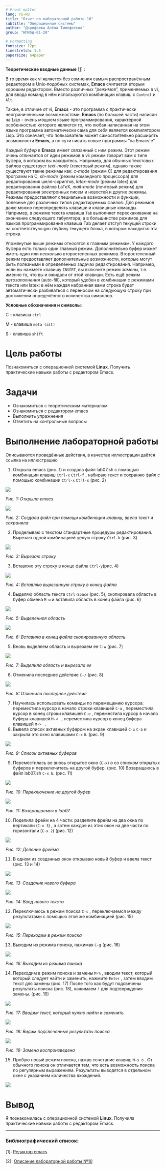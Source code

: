```yaml
---
# Front matter
lang: ru-RU
title: "Отчет по лабораторной работе 10"
subtitle: "Операционные системы"
author: "Дорофеева Алёна Тимофеевна"
group: "НПИбд-01-20"

# Formatting
fontsize: 12pt
linestretch: 1.5
papersize: a4paper
---
```


**Теоретические вводные данные** [[1\]](http://www.linuxcookbook.ru/books/slackbook/emacs.html) :

В то время как vi является без сомнения самым распространённым редактором в Unix-подобных системах, **Emacs** считается вторым хорошим редактором. Вместо различных “*режимов*”, применяемых в vi, для ввода команд в нём используются комбинации клавиш с `Control` и `Alt`.

Также, в отличие от vi, **Emacs** - это программа с практически неограниченными возможностями. **Emacs** (по большей части) написан на *Lisp* - очень мощном языке программирования, характерной особенностью которого является то, что любая написанная на этом языке программа автоматически сама для себя является компилятором Lisp. Это означает, что пользователь может самостоятельно расширять возможности **Emacs**, а по сути писать новые программы “на Emacs'е”.

Каждый *буфер* в **Emacs** имеет связанный с ним режим. Этот режим очень отличается от идеи режимов в vi: режим говорит вам о типе буфера, в котором вы находитесь. Например, для обычных текстовых файлов существует *text-mode* (текстовый режим), однако также существуют такие режимы как: *c-mode* (режим C) для редактирования программ на C, *sh-mode* (режим командного процессора) для редактирования шелл-скриптов, *latex-mode* (режим latex) для редактирования файлов LaTeX, *mail-mode* (почтовый режим) для редактирования электронных писем и новостей и другие режимы. Режимы предоставляют специальные возможности и функции, полезные для различных типов редактируемых файлов. Для режимов даже можно переопределять клавиши и клавишные команды. Например, в режиме текста клавиша `Tab` выполняет перескакивание на окончание следующего табулятора, а в большинстве режимов для языков программирования клавиша Tab делает отступ текущей строки на соответствующую глубину текущего блока, в котором находится эта строка.

Упомянутые выше режимы относятся к главным режимам. У каждого буфера есть только один главный режим. Дополнительно буфер может иметь один или несколько второстепенных режимов. Второстепенный режим предоставляет дополнительные возможности, которые могут быть полезными в определённых задачах редактирования. Например, если вы нажмёте клавишу `INSERT`, вы включите режим *замены*, т.е. именно то, что вы и ожидали от этой клавиши. Есть ещё режим *автозаполнения* (auto-fill), который удобен в комбинации с режимами текста или latex: в нём каждая набранная вами строка будет автоматически разбиваться с переносом на следующую строку при достижении определённого количества символов.

**Условные обозначения и символы**:

С - клавиша `ctrl`

M - клавиша `meta (alt)`

S - клавиша `shift`

# Цель работы

Познакомиться с операционной системой **Linux**. Получить практические навыки работы с редактором Emacs.

# Задачи

- Ознакомиться с теоретическим материалом
- Ознакомиться с редактором emacs
- Выполнить упражнения
- Ответить на контрольные вопросы


# Выполнение лабораторной работы

Описываются проведённые действия, в качестве иллюстрации даётся ссылка на иллюстрацию

1. Открыла emacs (рис. 1) и создала файл lab07.sh с помощью комбинации клавиш ``Ctrl-x`` ``Ctrl-f`` , набираю текст и сохраняю файл с помощью комбинации ``Ctrl-x`` ``Ctrl-s`` (рис. 2)

<img src="скрины10\1.PNG">

*Рис. 1: Открыла emacs*

<img src="скрины10\2.PNG">

*Рис. 2: Создала файл при помощи комбинации клавиш, ввела текст и сохранила*

2. Проделываю с текстом стандартные процедуры редактирования. Вырезаю одной комбинацией целую строку ``Ctrl-k`` (рис. 3)

<img src="скрины10\3.PNG">

*Рис. 3: Вырезаю строку*

3. Вставляю эту строку в конце файла ``Ctrl-y``(рис. 4)

<img src="скрины10\4.PNG">

*Рис. 4: Вставляю вырезанную строку в конец файла*

4. Выделяю область текста ``Ctrl-Space`` (рис. 5), скопировала область в буфер обмена ``M-w`` и вставила область в конец файла (рис. 6) 

<img src="скрины10\5.PNG">

*Рис. 5: Выделенная область*

<img src="скрины10\6.PNG">

*Рис. 6: Вставила в конец файла скопированную область*

5. Вновь выделяем область и вырезаем ее ``C-w`` (рис. 7)

<img src="скрины10\7.PNG">

*Рис. 7: Выделила область и вырезала ее*

6. Отменила последнее действие ``C-/`` (рис. 8)

<img src="скрины10\8.PNG">

*Рис. 8: Отменила последнее действие*

7. Научилась использовать команды по перемещению курсора: переместила курсор в начало строки клавишей `C-a` , переместила курсор в конец строки клавишей `C-e` , переместила курсор в начало буфера клавишей `M-< ` , переместила курсор в конец буфера клавишей `M-> ` .
8. Вывела список активных буфером на экран клавишей `C-x` `C-b` и закрыла это окно клавишами `C-x` `0`. (рис. 9)

<img src="скрины10\9.PNG">

*Рис. 9: Список активных буферов*

9. Переместилась во вновь открытое окно (`C-x`) o со списком открытых буферов и переключитесь на другой буфер. (рис. 10) Возвращаюсь в файл lab07.sh  `C-x b`. (рис. 11)

<img src="скрины10\10.PNG">

*Рис. 10: Переключение на другой буфер*

<img src="скрины10\11.PNG">

*Рис. 11: Возвращаемся в lab07*

10. Поделила фрейм на 4 части: разделите фрейм на два окна по вертикали (`C-x 3`) , а затем каждое из этих окон на две части по горизонтали (`C-x 2`) (рис. 12)

<img src="скрины10\12.PNG">

*Рис. 12: Деление фрейма*

11. В одном из созданных окон открываю новый буфер и ввела текст (рис. 13 и 14)

<img src="скрины10\13.1.PNG">

*Рис. 13: Создание нового буфера*

<img src="скрины10\13.2.PNG">

*Рис. 14: Ввод нового текста*

12. Переключаюсь в режим поиска ``C-s`` , переключаемся между результатами с помощью этой же комбинацией (рис. 15)

<img src="скрины10\14.PNG">

*Рис. 15: Переходим в режим поиска*

13. Выходим из режима поиска, нажимая ``C-g`` (рис. 16)

<img src="скрины10\15.PNG">

*Рис. 16: Выходим из режима поиска*

14. Переходим в режим поиска и замены ``M-%`` , вводим текст, который который следует найти и заменить, нажмите ``Enter`` , затем вводим текст для замены (рис. 17) После того как будут подсвечены результаты поиска (рис. 18), нажимаем ``!`` для подтверждения замены. (рис. 19)

<img src="скрины10\16.PNG">

*Рис. 17: Вводим текст, который нужно найти и заменить*

<img src="скрины10\17.PNG">

*Рис. 18: Видим подсвеченные результаты поиска*

<img src="скрины10\18.PNG">

*Рис. 19: Замена воспроизведена*

15. Пробую новый режим поиска, нажав сочетание клавиш `M-s o` . От обычного поиска он отличается тем, что есть возможность поиска по регулярным выражениям. Результаты выводятся в отдельном окне с указанием количества вхождений.

<img src="скрины10\19.PNG">

# Вывод

Я познакомилась с операционной системой **Linux**. Получила практические навыки работы с редактором Emacs.

___

### **Библиографический список**:

[1]: [Редактор emacs](http://www.linuxcookbook.ru/books/slackbook/emacs.html)

[2]: [Описание лабораторной работы №10](https://esystem.rudn.ru/pluginfile.php/1142374/mod_resource/content/3/007-lab_emacs.pdf)
